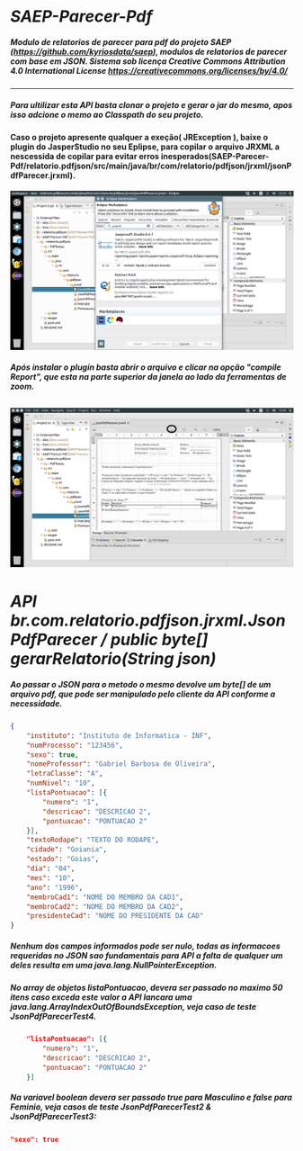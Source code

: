 # *SAEP-Parecer-Pdf*
##### Modulo de relatorios de parecer para pdf do projeto SAEP (https://github.com/kyriosdata/saep), modulos de relatorios de parecer com base em JSON. Sistema sob licença Creative Commons Attribution 4.0 International License https://creativecommons.org/licenses/by/4.0/
-----------------------------------------------------------------------------

##### Para ultilizar esta API basta clonar o projeto e gerar o jar do mesmo, apos isso adcione o memo ao Classpath do seu projeto.

#### Caso o projeto apresente qualquer a exeção( JRException ),  baixe o plugin do JasperStudio no seu Eplipse, para copilar o arquivo JRXML a nescessida de copilar para evitar erros inesperados(SAEP-Parecer-Pdf/relatorio.pdfjson/src/main/java/br/com/relatorio/pdfjson/jrxml/jsonPdfParecer.jrxml).
![Jasper Report](https://raw.githubusercontent.com/gabrielbo1/SAEP-Parecer-Pdf/master/relatorio.pdfjson/ImagemManual/jasperStudio.png)

##### Após instalar o plugin basta abrir o arquivo e clicar na opção "compile Report", que esta na parte superior da janela ao lado da ferramentas de zoom.
![Copilar o .japer](https://raw.githubusercontent.com/gabrielbo1/SAEP-Parecer-Pdf/master/relatorio.pdfjson/ImagemManual/telaJasper.png)
-----------------------------------------------------------------------------

# *API br.com.relatorio.pdfjson.jrxml.JsonPdfParecer / public byte[] gerarRelatorio(String json)*
##### Ao passar o JSON para o metodo o mesmo devolve um byte[] de um arquivo pdf, que pode ser manipulado pelo cliente da API conforme a necessidade. 
```json
{
	"instituto": "Instituto de Informatica - INF",
	"numProcesso": "123456",
	"sexo": true,
	"nomeProfessor": "Gabriel Barbosa de Oliveira",
	"letraClasse": "A",
	"numNivel": "10",
	"listaPontuacao": [{
		"numero": "1",
		"descricao": "DESCRICAO 2",
		"pontuacao": "PONTUACAO 2"
	}],
	"textoRodape": "TEXTO DO RODAPE",
	"cidade": "Goiania",
	"estado": "Goias",
	"dia": "04",
	"mes": "10",
	"ano": "1996",
	"membroCad1": "NOME DO MEMBRO DA CAD1",
	"membroCad2": "NOME DO MEMBRO DA CAD2",
	"presidenteCad": "NOME DO PRESIDENTE DA CAD"
}
```

##### Nenhum dos campos informados pode ser nulo, todas as informacoes requeridas no JSON sao fundamentais para API a falta de qualquer um deles resulta em uma java.lang.NullPointerException. 
##### No array de objetos listaPontuacao, devera ser passado no maximo 50 itens caso exceda este valor a API lancara uma java.lang.ArrayIndexOutOfBoundsException, veja caso de teste JsonPdfParecerTest4.
```json
	"listaPontuacao": [{
		"numero": "1",
		"descricao": "DESCRICAO 2",
		"pontuacao": "PONTUACAO 2"
	}]
  ```
##### Na variavel boolean devera ser passado true para Masculino e false para Feminio, veja casos de teste JsonPdfParecerTest2 & JsonPdfParecerTest3: 
  ```json
  "sexo": true
  ```
